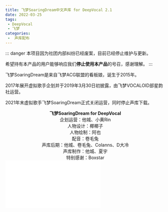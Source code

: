 ```yaml
---
title: 飞梦SoaringDream中文声库 for DeepVocal 2.1
date: 2022-03-25
tags:
 - DeepVocal
 - 飞梦
categories:
 -  声库配布
---
```


::: danger
本项目因为社团内部纠纷已经废案，目前已经停止维护与更新。

希望持有本产品的用户能够响应我们**停止使用本产品**的号召，感谢理解。
:::

飞梦SoaringDream是来自飞梦ACG联盟的看板娘，诞生于2015年。

2017年展开虚拟歌手企划并于2019年3月30日初披露，由飞梦VOCALOID部星韵社运营。

2021年末虚拟歌手飞梦SoaringDream正式关闭运营，同时停止声库下载。

<center><b>飞梦SoaringDream for DeepVocal</b></center>
<center>企划运营：他城、小黄Rin</center>
<center>人物设计：椰椰子</center>
<center>人物绘制：阿也</center>
<center>配音：卷毛兔</center>
<center>声库后期：他城、卷毛兔、Colanns、D大冷</center>
<center>声库制作：他城、夏宇</center>
<center>特别感谢：Boxstar</center>

<iframe src="//player.bilibili.com/player.html?aid=246386661&bvid=BV1yv411s7Wb&cid=288907540&page=1&high_quality=1" scrolling="no" border="0" frameborder="no" framespacing="0" allowfullscreen="true" align="middle"> </iframe>